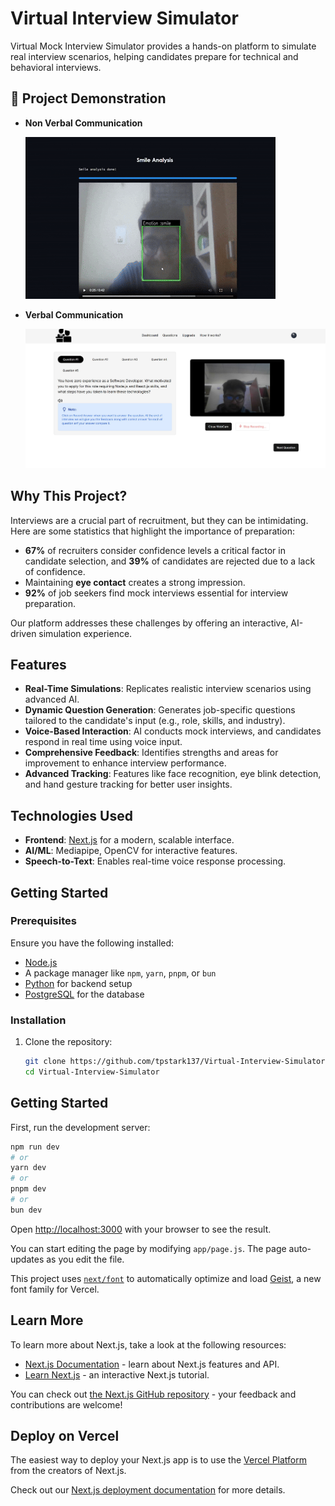 # Virtual Interview Simulator

Virtual Mock Interview Simulator provides a hands-on platform to simulate real interview scenarios, helping candidates prepare for technical and behavioral interviews.

## 📸 Project Demonstration

- **Non Verbal Communication**

  ![Live Website](demo/ai_non_verbal_demo.gif)

- **Verbal Communication**

  ![Live Website](demo/Screenshot%202025-02-17%20082911.jpg)

## Why This Project?

Interviews are a crucial part of recruitment, but they can be intimidating. Here are some statistics that highlight the importance of preparation:

- **67%** of recruiters consider confidence levels a critical factor in candidate selection, and **39%** of candidates are rejected due to a lack of confidence.
- Maintaining **eye contact** creates a strong impression.
- **92%** of job seekers find mock interviews essential for interview preparation.

Our platform addresses these challenges by offering an interactive, AI-driven simulation experience.

## Features

- **Real-Time Simulations**: Replicates realistic interview scenarios using advanced AI.
- **Dynamic Question Generation**: Generates job-specific questions tailored to the candidate's input (e.g., role, skills, and industry).
- **Voice-Based Interaction**: AI conducts mock interviews, and candidates respond in real time using voice input.
- **Comprehensive Feedback**: Identifies strengths and areas for improvement to enhance interview performance.
- **Advanced Tracking**: Features like face recognition, eye blink detection, and hand gesture tracking for better user insights.

## Technologies Used

- **Frontend**: [Next.js](https://nextjs.org) for a modern, scalable interface.
- **AI/ML**: Mediapipe, OpenCV for interactive features.
- **Speech-to-Text**: Enables real-time voice response processing.

## Getting Started

### Prerequisites

Ensure you have the following installed:

- [Node.js](https://nodejs.org)
- A package manager like `npm`, `yarn`, `pnpm`, or `bun`
- [Python](https://www.python.org) for backend setup
- [PostgreSQL](https://www.postgresql.org) for the database

### Installation

1. Clone the repository:
   ```bash
   git clone https://github.com/tpstark137/Virtual-Interview-Simulator.git
   cd Virtual-Interview-Simulator
   ```

## Getting Started

First, run the development server:

```bash
npm run dev
# or
yarn dev
# or
pnpm dev
# or
bun dev
```

Open [http://localhost:3000](http://localhost:3000) with your browser to see the result.

You can start editing the page by modifying `app/page.js`. The page auto-updates as you edit the file.

This project uses [`next/font`](https://nextjs.org/docs/app/building-your-application/optimizing/fonts) to automatically optimize and load [Geist](https://vercel.com/font), a new font family for Vercel.

## Learn More

To learn more about Next.js, take a look at the following resources:

- [Next.js Documentation](https://nextjs.org/docs) - learn about Next.js features and API.
- [Learn Next.js](https://nextjs.org/learn) - an interactive Next.js tutorial.

You can check out [the Next.js GitHub repository](https://github.com/vercel/next.js) - your feedback and contributions are welcome!

## Deploy on Vercel

The easiest way to deploy your Next.js app is to use the [Vercel Platform](https://vercel.com/new?utm_medium=default-template&filter=next.js&utm_source=create-next-app&utm_campaign=create-next-app-readme) from the creators of Next.js.

Check out our [Next.js deployment documentation](https://nextjs.org/docs/app/building-your-application/deploying) for more details.
